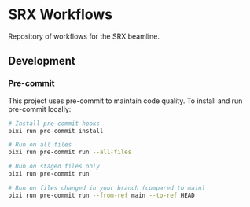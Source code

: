 # SRX Workflows

Repository of workflows for the SRX beamline.

## Development

### Pre-commit

This project uses pre-commit to maintain code quality. To install and run
pre-commit locally:

```bash
# Install pre-commit hooks
pixi run pre-commit install

# Run on all files
pixi run pre-commit run --all-files

# Run on staged files only
pixi run pre-commit run

# Run on files changed in your branch (compared to main)
pixi run pre-commit run --from-ref main --to-ref HEAD
```
